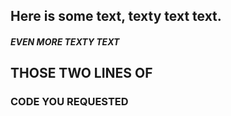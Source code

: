## Here is some text, texty text text.
#####  EVEN MORE TEXTY TEXT
## THOSE TWO LINES OF
### CODE YOU REQUESTED
